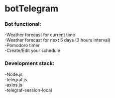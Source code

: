 # botTelegram

### Bot functional:
-Weather forecast for current time<br>
-Weather forecast for next 5 days (3 hours interval)<br>
-Pomodoro timer<br>
-Create/Edit your schedule

### Development stack:
-Node.js<br>
-telegraf.js<br>
-axios.js<br>
-telegraf-session-local

